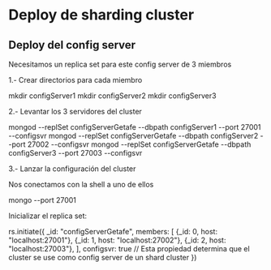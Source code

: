 # Deploy de sharding cluster

## Deploy del config server

Necesitamos un replica set para este config server de 3 miembros

1.- Crear directorios para cada miembro

mkdir configServer1
mkdir configServer2
mkdir configServer3

2.- Levantar los 3 servidores del cluster

mongod --replSet configServerGetafe --dbpath configServer1 --port 27001 --configsvr
mongod --replSet configServerGetafe --dbpath configServer2 --port 27002 --configsvr
mongod --replSet configServerGetafe --dbpath configServer3 --port 27003 --configsvr

3.- Lanzar la configuración del cluster

Nos conectamos con la shell a uno de ellos

mongo --port 27001

Inicializar el replica set:

rs.initiate({
    _id: "configServerGetafe",
    members: [
        {_id: 0, host: "localhost:27001"},
        {_id: 1, host: "localhost:27002"},
        {_id: 2, host: "localhost:27003"},
    ],
    configsvr: true // Esta propiedad determina que el cluster se use como config server de un shard cluster
})